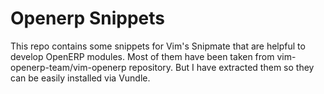 Openerp Snippets
================

This repo contains some snippets for Vim's Snipmate that are helpful to develop OpenERP modules.
Most of them have been taken from vim-openerp-team/vim-openerp repository. But I have extracted them
so they can be easily installed via Vundle.

